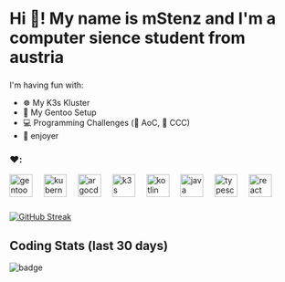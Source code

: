 <h1 align="left">Hi 👋! My name is mStenz and I'm a computer sience student from austria</h1>

###

I'm having fun with:
- ☸️ My K3s Kluster
- 🐧 My Gentoo Setup
- 💻 Programming Challenges (🎄 AoC, 🏅 CCC)
- 🧛 enjoyer

###

<div align="left">
  <h3 align="left">❤️:</h3>
  <img src="https://cdn.jsdelivr.net/gh/devicons/devicon/icons/gentoo/gentoo-plain.svg" height="40" alt="gentoo logo"  />
  <img width="12" />
  <img src="https://cdn.jsdelivr.net/gh/devicons/devicon/icons/kubernetes/kubernetes-plain.svg" height="40" alt="kubernetes logo"  />
  <img width="12" />
  <img src="https://cdn.jsdelivr.net/gh/devicons/devicon/icons/argocd/argocd-original.svg" height="40" alt="argocd logo"  />
  <img width="12" />
  <img src="https://cdn.jsdelivr.net/gh/devicons/devicon/icons/k3s/k3s-original.svg" height="40" alt="k3s logo"  />
  <img width="12" />
  <img src="https://cdn.jsdelivr.net/gh/devicons/devicon/icons/kotlin/kotlin-original.svg" height="40" alt="kotlin logo"  />
  <img width="12" />
  <img src="https://cdn.jsdelivr.net/gh/devicons/devicon/icons/java/java-original.svg" height="40" alt="java logo"  />
  <img width="12" />
  <img src="https://cdn.jsdelivr.net/gh/devicons/devicon/icons/typescript/typescript-original.svg" height="40" alt="typescript logo"  />
  <img width="12" />
  <img src="https://cdn.jsdelivr.net/gh/devicons/devicon/icons/react/react-original.svg" height="40" alt="react logo"  />
</div>

###

[![GitHub Streak](https://streak-stats.demolab.com?user=stenz123&theme=dracula&date_format=j%2Fn%5B%2FY%5D)](https://git.io/streak-stats)

## Coding Stats (last 30 days)

![badge](https://wakapi.stenz.dev/api/badge/michael/michael/interval:30_days?label=last-30d)

###
